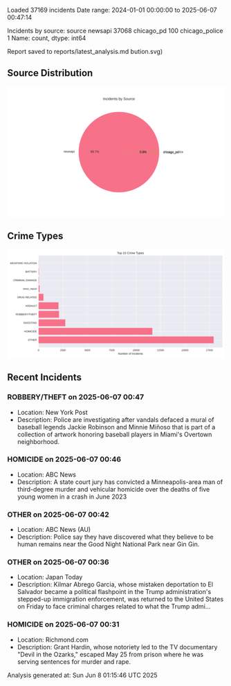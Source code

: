 
Loaded 37169 incidents
Date range: 2024-01-01 00:00:00 to 2025-06-07 00:47:14

Incidents by source:
source
newsapi           37068
chicago_pd          100
chicago_police        1
Name: count, dtype: int64

Report saved to reports/latest_analysis.md
bution.svg)

## Source Distribution
![Source Distribution](images/source_distribution.svg)

## Crime Types
![Crime Types](images/crime_types.svg)

## Recent Incidents

### ROBBERY/THEFT on 2025-06-07 00:47
- Location: New York Post
- Description: Police are investigating after vandals defaced a mural of baseball legends Jackie Robinson and Minnie Miñoso that is part of a collection of artwork honoring baseball players in Miami's Overtown neighborhood.


### HOMICIDE on 2025-06-07 00:46
- Location: ABC News
- Description: A state court jury has convicted a Minneapolis-area man of third-degree murder and vehicular homicide over the deaths of five young women in a crash in June 2023


### OTHER on 2025-06-07 00:42
- Location: ABC News (AU)
- Description: Police say they have discovered what they believe to be human remains near the Good Night National Park near Gin Gin.


### OTHER on 2025-06-07 00:36
- Location: Japan Today
- Description: Kilmar Abrego Garcia, whose mistaken deportation to El Salvador became a political flashpoint in the Trump administration's stepped-up immigration enforcement, was returned to the United States on Friday to face criminal charges related to what the Trump admi…


### HOMICIDE on 2025-06-07 00:31
- Location: Richmond.com
- Description: Grant Hardin, whose notoriety led to the TV documentary "Devil in the Ozarks," escaped May 25 from prison where he was serving sentences for murder and rape.

Analysis generated at: Sun Jun  8 01:15:46 UTC 2025
